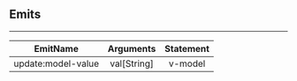 ## Emits

---         
| EmitName | Arguments | Statement |
|:---:|:---:|:---:|
| update:model-value | val[String] | v-model |
